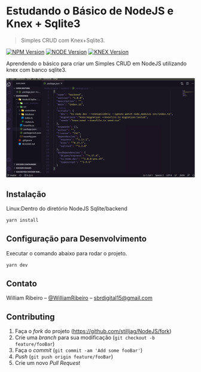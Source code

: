 # Estudando o Básico de NodeJS e Knex + Sqlite3
> Simples CRUD com Knex+Sqlite3.

[![NPM Version][npm-image]][npm-url]
[![NODE Version][node-image]][node-url]
[![KNEX Version][knex-image]][knex-url]

Aprendendo o básico para criar um Simples CRUD em NodeJS utilizando knex com banco sqlite3.

![](./readme.png)

## Instalação

Linux:Dentro do diretório NodeJS Sqlite/backend

```sh
yarn install 
```

## Configuração para Desenvolvimento

Executar o comando abaixo para rodar o projeto.

```sh
yarn dev
```

## Contato

William Ribeiro – [@WilliamRibeiro](https://www.linkedin.com/in/william-ribeiro-0b5ab911a/) – sbrdigital15@gmail.com


## Contributing

1. Faça o _fork_ do projeto (<https://github.com/stilljag/NodeJS/fork>)
2. Crie uma _branch_ para sua modificação (`git checkout -b feature/fooBar`)
3. Faça o _commit_ (`git commit -am 'Add some fooBar'`)
4. _Push_ (`git push origin feature/fooBar`)
5. Crie um novo _Pull Request_

[npm-image]:https://img.shields.io/badge/NPM-V6.14.5-brightgreen
[npm-url]: https://www.npmjs.com/package/npm
[node-image]:https://img.shields.io/badge/NodeJS-V12.16.3-green
[node-url]: https://nodejs.org/docs/latest-v12.x/api/
[knex-image]:https://img.shields.io/badge/Knex-V0.21.1-orange
[knex-url]: http://knexjs.org/

